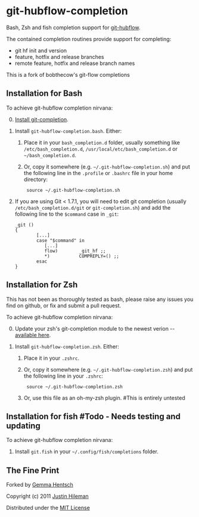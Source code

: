 git-hubflow-completion
===================

Bash, Zsh and fish completion support for [git-hubflow](http://datasift.github.io/gitflow/).

The contained completion routines provide support for completing:

 * git hf init and version
 * feature, hotfix and release branches
 * remote feature, hotfix and release branch names

This is a fork of bobthecow's git-flow completions

Installation for Bash
---------------------

To achieve git-hubflow completion nirvana:

 0. [Install git-completion](http://github.com/bobthecow/git-flow-completion/wiki/Install-Bash-git-completion).

 1. Install `git-hubflow-completion.bash`. Either:

    1. Place it in your `bash_completion.d` folder, usually something like `/etc/bash_completion.d`,
       `/usr/local/etc/bash_completion.d` or `~/bash_completion.d`.

    2. Or, copy it somewhere (e.g. `~/.git-hubflow-completion.sh`) and put the following line in the `.profile` or
       `.bashrc` file in your home directory:

            source ~/.git-hubflow-completion.sh

 2. If you are using Git < 1.7.1, you will need to edit git completion (usually `/etc/bash_completion.d/git` or
    `git-completion.sh`) and add the following line to the `$command` case in `_git`:

        _git ()
        {
                [...]
                case "$command" in
                   [...]
                   flow)        _git_hf ;;		
                   *)           COMPREPLY=() ;;
                esac
        }


Installation for Zsh
--------------------
This has not been as thoroughly tested as bash, please raise any issues you find on github, or fix and submit a pull request.

To achieve git-hubflow completion nirvana:

 0. Update your zsh's git-completion module to the newest verion --
    [available here](http://zsh.git.sourceforge.net/git/gitweb.cgi?p=zsh/zsh;a=blob_plain;f=Completion/Unix/Command/_git;hb=HEAD).

 1. Install `git-hubflow-completion.zsh`. Either:

    1. Place it in your `.zshrc`.

    2. Or, copy it somewhere (e.g. `~/.git-hubflow-completion.zsh`) and put the following line in
       your `.zshrc`:

            source ~/.git-hubflow-completion.zsh

    3. Or, use this file as an oh-my-zsh plugin. #This is entirely untested


Installation for fish #Todo - Needs testing and updating
--------------------------------------------------------

To achieve git-hubflow completion nirvana:

 1. Install `git.fish` in your `~/.config/fish/completions` folder.


The Fine Print
--------------
Forked by [Gemma Hentsch](https://github.com/ladyrassilon)

Copyright (c) 2011 [Justin Hileman](http://justinhileman.com)

Distributed under the [MIT License](http://creativecommons.org/licenses/MIT/)
